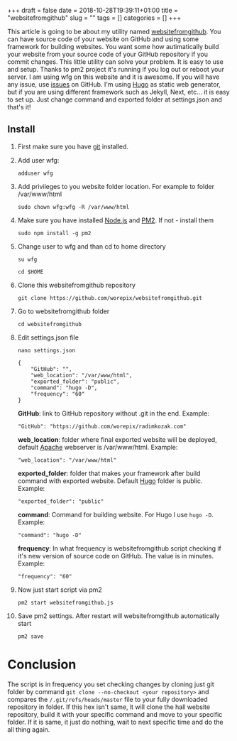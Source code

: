 +++ 
draft = false
date = 2018-10-28T19:39:11+01:00
title = "websitefromgithub"
slug = "" 
tags = []
categories = []
+++

This article is going to be about my utility named [websitefromgithub](https://github.com/worepix/websitefromgithub). You can have source code of your website on GitHub and using some framework for building websites. You want some how autimatically build your website from your source code of your GitHub repository if you commit changes. This little utility can solve your problem. It is easy to use and setup. Thanks to pm2 project it's running if you log out or reboot your server. I am using wfg on this website and it is awesome. If you will have any issue, use [issues](https://github.com/worepix/websitefromgithub/issues) on GitHub. I'm using [Hugo](https://gohugo.io) as static web generator, but if you are using different framework such as Jekyll, Next, etc... it is easy to set up. Just change command and exported folder at settings.json and that's it!

## Install
1. First make sure you have <a href="https://git-scm.com/" target="_blank">git</a> installed.
2. Add user wfg:
    
    ```
    adduser wfg
    ```

3. Add privileges to you website folder location. For example to folder /var/www/html
    
    ```
    sudo chown wfg:wfg -R /var/www/html
    ```

4. Make sure you have installed <a href="https://nodejs.org" target="_blank">Node.js</a> and <a href="http://pm2.keymetrics.io/" target="_blank">PM2</a>. If not - install them
   
    ```
    sudo npm install -g pm2
    ```

5. Change user to wfg and than cd to home directory
   
    ```
    su wfg
    ```
   
    ```
    cd $HOME
    ```

4. Clone this websitefromgithub repository
   
    ```
    git clone https://github.com/worepix/websitefromgithub.git
    ```

5. Go to websitefromgithub folder
    
    ```
    cd websitefromgithub
    ```

7. Edit settings.json file
    
    ```
    nano settings.json
    ```

    ```
    {
        "GitHub": "",
        "web_location": "/var/www/html",
        "exported_folder": "public",
        "command": "hugo -D",
        "frequency": "60"
    }
    ```

    **GitHub**: link to GitHub repository without .git in the end. Example:
    
    ```
    "GitHub": "https://github.com/worepix/radimkozak.com"
    ```

    **web_location**: folder where final exported website will be deployed, default <a href="https://httpd.apache.org/" target="_blank">Apache</a> webserver is /var/www/html. Example:
    
    ```
    "web_location": "/var/www/html"
    ```

    **exported_folder**: folder that makes your framework after build command with exported website. Default <a href="https://gohugo.io/" target="_blank">Hugo</a> folder is public. Example:
    
    ```
    "exported_folder": "public"
    ```

    **command**: Command for building website. For Hugo I use `hugo -D`. Example:
    
    ```
    "command": "hugo -D"
    ```

    **frequency**: In what frequency is websitefromgithub script checking if it's new version of source code on GitHub. The value is in minutes. Example:
   
    ```
    "frequency": "60"
    ```

8. Now just start script via pm2
   
    ```
    pm2 start websitefromgithub.js
    ```

9. Save pm2 settings. After restart will websitefromgithub automatically start
   
    ```
    pm2 save
    ```

# Conclusion
The script is in frequency you set checking changes by cloning just git folder by command `git clone --no-checkout <your repository>` and compares the `/.git/refs/heads/master` file to your fully downloaded repository in folder. If this hex isn't same, it will clone the hall website repository, build it with your specific command and move to your specific folder. If it is same, it just do nothing, wait to next specific time and do the all thing again.